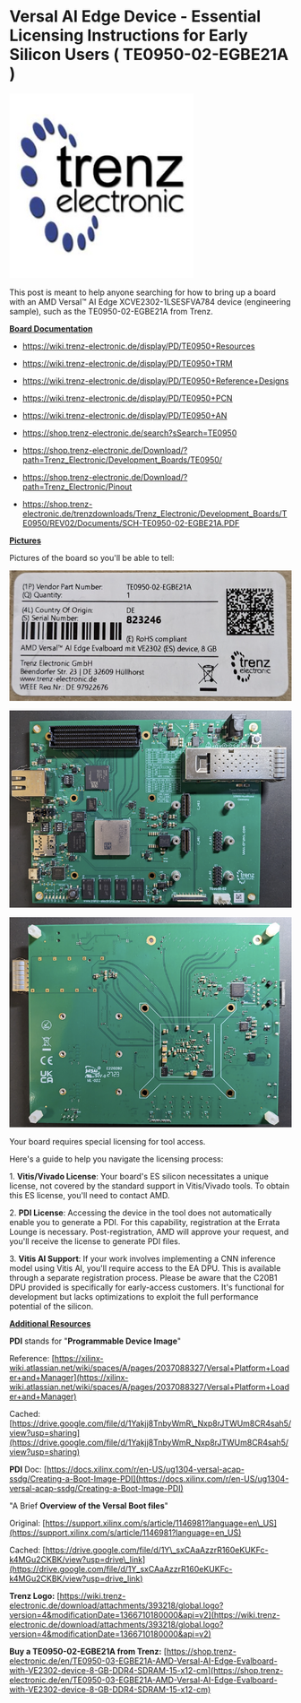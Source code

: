 # Versal AI Edge Device - Essential Licensing Instructions for Early Silicon Users ( TE0950-02-EGBE21A )

![trenz_electronic_logo_1](trenz_electronic_logo_1.png)

This post is meant to help anyone searching for how to bring up a board with an AMD Versal™ AI Edge XCVE2302-1LSESFVA784 device (engineering sample), such as the TE0950-02-EGBE21A from Trenz.

**<u><span>Board Documentation</span></u>**

-   [<u><span>https://wiki.trenz-electronic.de/display/PD/TE0950+Resources</span></u>](https://wiki.trenz-electronic.de/display/PD/TE0950+Resources)
    
-   [<u><span>https://wiki.trenz-electronic.de/display/PD/TE0950+TRM</span></u>](https://wiki.trenz-electronic.de/display/PD/TE0950+TRM)
    
-   [<u><span>https://wiki.trenz-electronic.de/display/PD/TE0950+Reference+Designs</span></u>](https://wiki.trenz-electronic.de/display/PD/TE0950+Reference+Designs)
    
-   [<u><span>https://wiki.trenz-electronic.de/display/PD/TE0950+PCN</span></u>](https://wiki.trenz-electronic.de/display/PD/TE0950+PCNhttps://wiki.trenz-electronic.de/display/PD/TE0950+AN)
    
-   [<u><span>https://wiki.trenz-electronic.de/display/PD/TE0950+AN</span></u>](https://wiki.trenz-electronic.de/display/PD/TE0950+AN)
    
-   [<u><span>https://shop.trenz-electronic.de/search?sSearch=TE0950</span></u>](https://shop.trenz-electronic.de/search?sSearch=TE0950)
    
-   [<u><span>https://shop.trenz-electronic.de/Download/?path=Trenz_Electronic/Development_Boards/TE0950/</span></u>](https://shop.trenz-electronic.de/Download/?path=Trenz_Electronic/Development_Boards/TE0950/)
    
-   [<u><span>https://shop.trenz-electronic.de/Download/?path=Trenz_Electronic/Pinout</span></u>](https://shop.trenz-electronic.de/Download/?path=Trenz_Electronic/Pinout)
    
-   [<u><span>https://shop.trenz-electronic.de/trenzdownloads/Trenz_Electronic/Development_Boards/TE0950/REV02/Documents/SCH-TE0950-02-EGBE21A.PDF</span></u>](https://shop.trenz-electronic.de/trenzdownloads/Trenz_Electronic/Development_Boards/TE0950/REV02/Documents/SCH-TE0950-02-EGBE21A.PDF)
    

**<u><span>Pictures</span></u>**

Pictures of the board so you'll be able to tell:

![shipping_label_2](shipping_label_2.png)

![board_frontside_3](board_frontside_3.png)

![board_backside_4](board_backside_4.png)

Your board requires special licensing for tool access.

Here's a guide to help you navigate the licensing process:

1\. **Vitis/Vivado License**: Your board's ES silicon necessitates a unique license, not covered by the standard support in Vitis/Vivado tools. To obtain this ES license, you'll need to contact AMD.

2\. **PDI License**: Accessing the device in the tool does not automatically enable you to generate a PDI. For this capability, registration at the Errata Lounge is necessary. Post-registration, AMD will approve your request, and you'll receive the license to generate PDI files.

3\. **Vitis AI Support**: If your work involves implementing a CNN inference model using Vitis AI, you'll require access to the EA DPU. This is available through a separate registration process. Please be aware that the C20B1 DPU provided is specifically for early-access customers. It's functional for development but lacks optimizations to exploit the full performance potential of the silicon.

**<u><span>Additional Resources</span></u>**

**PDI** stands for "**Programmable Device Image**"

Reference: [https://xilinx-wiki.atlassian.net/wiki/spaces/A/pages/2037088327/Versal+Platform+Loader+and+Manager](https://xilinx-wiki.atlassian.net/wiki/spaces/A/pages/2037088327/Versal+Platform+Loader+and+Manager)

Cached: [https://drive.google.com/file/d/1Yakjj8TnbyWmR\_Nxp8rJTWUm8CR4sah5/view?usp=sharing](https://drive.google.com/file/d/1Yakjj8TnbyWmR_Nxp8rJTWUm8CR4sah5/view?usp=sharing)

**PDI** Doc: [https://docs.xilinx.com/r/en-US/ug1304-versal-acap-ssdg/Creating-a-Boot-Image-PDI](https://docs.xilinx.com/r/en-US/ug1304-versal-acap-ssdg/Creating-a-Boot-Image-PDI)

"A Brief **Overview of the Versal Boot files**"

Original: [https://support.xilinx.com/s/article/1146981?language=en\_US](https://support.xilinx.com/s/article/1146981?language=en_US)

Cached: [https://drive.google.com/file/d/1Y\_sxCAaAzzrR160eKUKFc-k4MGu2CKBK/view?usp=drive\_link](https://drive.google.com/file/d/1Y_sxCAaAzzrR160eKUKFc-k4MGu2CKBK/view?usp=drive_link)

**Trenz Logo:** [https://wiki.trenz-electronic.de/download/attachments/393218/global.logo?version=4&modificationDate=1366710180000&api=v2](https://wiki.trenz-electronic.de/download/attachments/393218/global.logo?version=4&modificationDate=1366710180000&api=v2)

**Buy a TE0950-02-EGBE21A from Trenz:** [https://shop.trenz-electronic.de/en/TE0950-03-EGBE21A-AMD-Versal-AI-Edge-Evalboard-with-VE2302-device-8-GB-DDR4-SDRAM-15-x12-cm](https://shop.trenz-electronic.de/en/TE0950-03-EGBE21A-AMD-Versal-AI-Edge-Evalboard-with-VE2302-device-8-GB-DDR4-SDRAM-15-x12-cm)